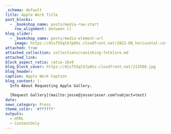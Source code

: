 ```yaml
---
_schema: default
title: Apple Work Title
post_blocks:
  - _bookshop_name: posts/media-row-start
    row_alignment: between []
blog_slider:
  - _bookshop_name: posts/media-element-url
    image: https://d1sf55qlb7p6hz.cloudfront.net/2022-08_horizontal-covers-12.jpg
attached: true
attached_collection: collections/vanishing-folklore.md
attached_link:
block_aspect_ratio: ratio-16x9
blog_block_cover: https://d1sf55qlb7p6hz.cloudfront.net/213588.jpg
blog_header:
caption: Apple Work Caption
blog_content: |-
  Info About Requesting Apple Gallery.

  [Request Gallery](mailto:jesse@jesserieser.com?subject=test)
date:
news_category: Press
theme_color: '#ffffff'
outputs:
  - HTML
  - ContentOnly
---
```

